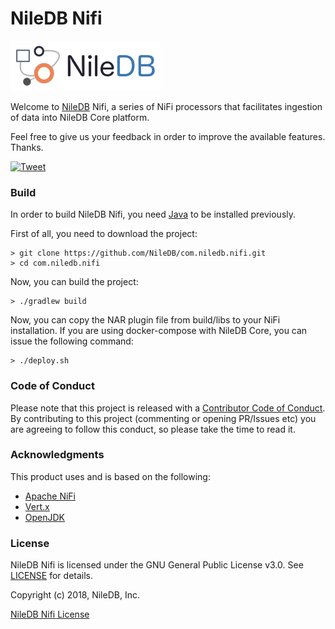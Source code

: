 # NileDB Nifi

![logo](logo.png)

Welcome to [NileDB](https://niledb.com) Nifi, a series of NiFi processors that facilitates ingestion of data into NileDB Core platform.

Feel free to give us your feedback in order to improve the available features. Thanks.

[![Tweet](https://img.shields.io/twitter/url/http/shields.io.svg?style=social)](https://twitter.com/intent/tweet?text=Get%20NileDB,%20the%20open-source%20Data%20Backend!&url=https://niledb.com)

### Build

In order to build NileDB Nifi, you need [Java](https://www.java.com/en/download/) to be installed previously.

First of all, you need to download the project:

    > git clone https://github.com/NileDB/com.niledb.nifi.git
    > cd com.niledb.nifi

Now, you can build the project:

    > ./gradlew build

Now, you can copy the NAR plugin file from build/libs to your NiFi installation. If you are using docker-compose with NileDB Core, you can issue the following command:

    > ./deploy.sh

### Code of Conduct

Please note that this project is released with a [Contributor Code of Conduct](CODE_OF_CONDUCT.md).
By contributing to this project (commenting or opening PR/Issues etc) you are agreeing to follow this conduct, so please
take the time to read it. 

### Acknowledgments

This product uses and is based on the following:
* [Apache NiFi](https://nifi.apache.org/)
* [Vert.x](http://vertx.io/)
* [OpenJDK](http://openjdk.java.net/)

### License

NileDB Nifi is licensed under the GNU General Public License v3.0. See [LICENSE](LICENSE.txt) for details.

Copyright (c) 2018, NileDB, Inc.

[NileDB Nifi License](LICENSE.txt)
